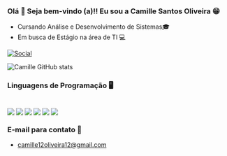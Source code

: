   ### Olá 🤝 Seja bem-vindo (a)!! Eu sou a Camille Santos Oliveira 😁 ###
- Cursando Análise e Desenvolvimento de Sistemas🎓
- Em busca de Estágio na área de TI 💻

[![Social](https://img.shields.io/badge/LinkedIn-0077B5?style=for-the-badge&logo=linkedin&logoColor=white
)](linkedin.com/in/camille-santos-oliveira-93065021b)

![Camille GitHub stats](https://github-readme-stats.vercel.app/api?username=camillesantosoliv&show_icons=true&theme=cobalt)

### Linguagens de Programação 🖥️

<div display="display: inline_block"><br/>
<img align="center" alt"camillehtml" src="https://img.shields.io/badge/HTML-239120?style=for-the-badge&logo=html5&logoColor=white"/>
<img align="center" alt"camillecss" src="https://img.shields.io/badge/CSS-239120?&style=for-the-badge&logo=css3&logoColor=white"/>
<img align="center" alt"camilleC" src="https://img.shields.io/badge/C-00599C?style=for-the-badge&logo=c&logoColor=white"/>
<img align="center" alt"camillePython" src="https://img.shields.io/badge/JavaScript-323330?style=for-the-badge&logo=javascript&logoColor=F7DF1E"/>
<img align="center" alt"camillejava" src="https://img.shields.io/badge/Java-ED8B00?style=for-the-badge&logo=openjdk&logoColor=white"/>
<img align="center" alt"camillesql" src="https://img.shields.io/badge/MySQL-00000F?style=for-the-badge&logo=mysql&logoColor=white"/> 
</div>

### E-mail para contato 📲
- camille12oliveira12@gmail.com
